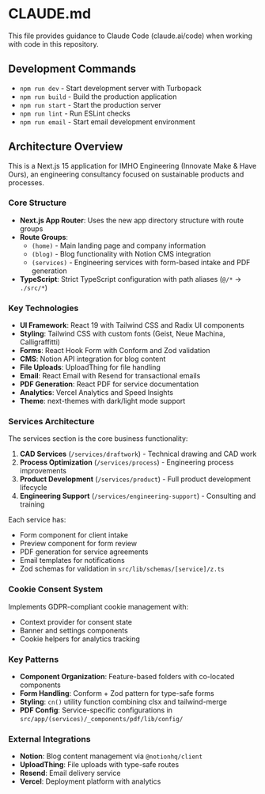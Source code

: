 # CLAUDE.md

This file provides guidance to Claude Code (claude.ai/code) when working with code in this repository.

## Development Commands

- `npm run dev` - Start development server with Turbopack
- `npm run build` - Build the production application
- `npm run start` - Start the production server
- `npm run lint` - Run ESLint checks
- `npm run email` - Start email development environment

## Architecture Overview

This is a Next.js 15 application for IMHO Engineering (Innovate Make & Have Ours), an engineering consultancy focused on sustainable products and processes.

### Core Structure

- **Next.js App Router**: Uses the new app directory structure with route groups
- **Route Groups**:
  - `(home)` - Main landing page and company information
  - `(blog)` - Blog functionality with Notion CMS integration
  - `(services)` - Engineering services with form-based intake and PDF generation
- **TypeScript**: Strict TypeScript configuration with path aliases (`@/*` → `./src/*`)

### Key Technologies

- **UI Framework**: React 19 with Tailwind CSS and Radix UI components
- **Styling**: Tailwind CSS with custom fonts (Geist, Neue Machina, Calligraffitti)
- **Forms**: React Hook Form with Conform and Zod validation
- **CMS**: Notion API integration for blog content
- **File Uploads**: UploadThing for file handling
- **Email**: React Email with Resend for transactional emails
- **PDF Generation**: React PDF for service documentation
- **Analytics**: Vercel Analytics and Speed Insights
- **Theme**: next-themes with dark/light mode support

### Services Architecture

The services section is the core business functionality:

1. **CAD Services** (`/services/draftwork`) - Technical drawing and CAD work
2. **Process Optimization** (`/services/process`) - Engineering process improvements  
3. **Product Development** (`/services/product`) - Full product development lifecycle
4. **Engineering Support** (`/services/engineering-support`) - Consulting and training

Each service has:
- Form component for client intake
- Preview component for form review
- PDF generation for service agreements
- Email templates for notifications
- Zod schemas for validation in `src/lib/schemas/[service]/z.ts`

### Cookie Consent System

Implements GDPR-compliant cookie management with:
- Context provider for consent state
- Banner and settings components
- Cookie helpers for analytics tracking

### Key Patterns

- **Component Organization**: Feature-based folders with co-located components
- **Form Handling**: Conform + Zod pattern for type-safe forms
- **Styling**: `cn()` utility function combining clsx and tailwind-merge
- **PDF Config**: Service-specific configurations in `src/app/(services)/_components/pdf/lib/config/`

### External Integrations

- **Notion**: Blog content management via `@notionhq/client`
- **UploadThing**: File uploads with type-safe routes
- **Resend**: Email delivery service
- **Vercel**: Deployment platform with analytics
